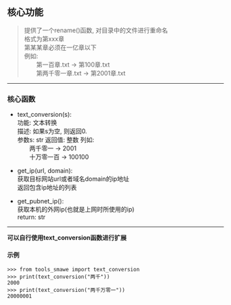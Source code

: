 ## 核心功能

> 提供了一个rename()函数, 对目录中的文件进行重命名  
格式为第xxx章  
第某某章必须在一亿章以下  
例如:  
    &ensp;&ensp;&ensp;&ensp;第一百章.txt -> 第100章.txt   
    &ensp;&ensp;&ensp;&ensp;第两千零一章.txt -> 第2001章.txt

---

### **核心函数**

- text_conversion(s):  
    功能: 文本转换  
    描述: 如果s为空, 则返回0.  
    参数s: str
    返回值: 整数
    列如:  
        &ensp;&ensp;&ensp;&ensp;两千零一 -> 2001  
        &ensp;&ensp;&ensp;&ensp;十万零一百 -> 100100

- get_ip(url, domain):  
    获取目标网站url或者域名domain的ip地址  
    返回包含ip地址的列表

- get_pubnet_ip():  
    获取本机的外网ip(也就是上网时所使用的ip)  
    return: str
---

**可以自行使用text_conversion函数进行扩展**

#### 示例

    >>> from tools_smawe import text_conversion
    >>> print(text_conversion("两千"))
    2000
    >>> print(text_conversion("两千万零一"))
    20000001